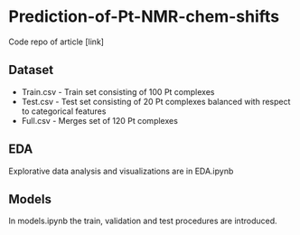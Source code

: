 # Prediction-of-Pt-NMR-chem-shifts
Code repo of article [link]
## Dataset
- Train.csv - Train set consisting of 100 Pt complexes
- Test.csv - Test set consisting of 20 Pt complexes balanced with respect to categorical features
- Full.csv - Merges set of 120 Pt complexes
## EDA
Explorative data analysis and visualizations are in EDA.ipynb
## Models
In models.ipynb the train, validation and test procedures are introduced.


